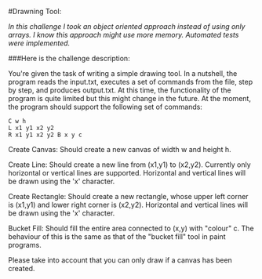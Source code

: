 #Drawning Tool:

_In this challenge I took an object oriented approach instead of using only arrays. 
I know this approach might use more memory. Automated tests were implemented._
 
###Here is the challenge description:

You're given the task of writing a simple drawing tool.
In a nutshell, the program reads the input.txt, executes a set of commands from the file, step by step, and produces output.txt.
At this time, the functionality of the program is quite limited but this might change in the future. 
At the moment, the program should support the following set of commands:
```
C w h
L x1 y1 x2 y2
R x1 y1 x2 y2 B x y c
```
Create Canvas: Should create a new canvas of width w and height h.

Create Line: Should create a new line from (x1,y1) to (x2,y2). Currently only horizontal or vertical lines are supported. Horizontal and vertical lines will be drawn using the 'x' character.

Create Rectangle: Should create a new rectangle, whose upper left corner is (x1,y1) and lower right corner is (x2,y2). Horizontal and vertical lines will be drawn using the 'x' character.

Bucket Fill: Should fill the entire area connected to (x,y) with "colour" c. The behaviour of this is the same as that of the "bucket fill" tool in paint programs.

Please take into account that you can only draw if a canvas has been created.